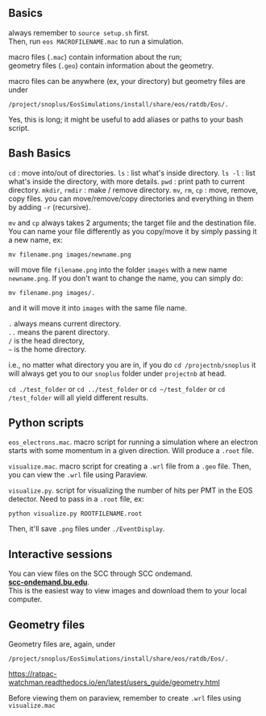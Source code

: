

## Basics

always remember to `source setup.sh` first.  
Then, run `eos MACROFILENAME.mac` to run a simulation.

macro files (`.mac`) contain information about the run;  
geometry files (`.geo`) contain information about the geometry. 

macro files can be anywhere (ex, your directory) but geometry files are under

	/project/snoplus/EosSimulations/install/share/eos/ratdb/Eos/.

Yes, this is long; it might be useful to add aliases or paths to your bash script.

## Bash Basics

`cd` : move into/out of directories. 
`ls` : list what's inside directory. 
`ls -l` : list what's inside the directory, with more details. 
`pwd` : print path to current directory. 
`mkdir`, `rmdir` : make / remove directory. 
`mv`, `rm`, `cp` : move, remove, copy files. you can move/remove/copy directories and everything in them by adding `-r` (recursive).

`mv` and `cp` always takes 2 arguments; the target file and the destination file.  
You can name your file differently as you copy/move it by simply passing it a new name, ex:

	mv filename.png images/newname.png

will move file `filename.png` into the folder `images` with a new name `newname.png`.
If you don't want to change the name, you can simply do:

	mv filename.png images/.

and it will move it into `images` with the same file name.

`.` always means current directory.  
`..` means the parent directory.  
`/` is the head directory,  
`~` is the home directory.  

i.e., no matter what directory you are in, if you do `cd /projectnb/snoplus` it will always get you to our `snoplus` folder under `projectnb` at head.  

`cd ./test_folder` or `cd ../test_folder` or `cd ~/test_folder` or `cd /test_folder` will all yield different results.

## Python scripts

`eos_electrons.mac`. 
macro script for running a simulation where an electron starts with some momentum in a given direction. Will produce a `.root` file.

`visualize.mac`. 
macro script for creating a `.wrl` file from a `.geo` file. Then, you can view the `.wrl` file using Paraview.

`visualize.py`. 
script for visualizing the number of hits per PMT in the EOS detector. Need to pass in a `.root` file, ex:

	python visualize.py ROOTFILENAME.root

Then, it'll save `.png` files under `./EventDisplay`.

## Interactive sessions

You can view files on the SCC through SCC ondemand.   
**[scc-ondemand.bu.edu](https://scc-ondemand.bu.edu/)**.   
This is the easiest way to view images and download them to your local computer.

## Geometry files

Geometry files are, again, under  

	/project/snoplus/EosSimulations/install/share/eos/ratdb/Eos/.

https://ratpac-watchman.readthedocs.io/en/latest/users_guide/geometry.html

Before viewing them on paraview, remember to create `.wrl` files using `visualize.mac`